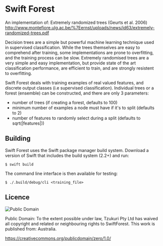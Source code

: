 # Swift Forest

An implementation of: Extremely randomized trees (Geurts et al. 2006)
http://www.montefiore.ulg.ac.be/%7Eernst/uploads/news/id63/extremely-randomized-trees.pdf

Decision trees are a simple but powerful machine learning technique used in supervised
classification. While the trees themselves are easy to comprehend after training, some
implementations are prone to overfitting, and the training process can be slow. Extremely
randomised trees are a very simple and easy implementation, but provide state of the art
classification performance, are efficient to train, and are strongly resistent to overfitting.

Swift Forest deals with training examples of real valued features, and discrete output
classes (i.e supervised classification). Individual trees or a forest (ensemble) can
be constructed, and there are only 3 parameters:

* number of trees (if creating a forest, defaults to 100)
* minimum number of examples a node must have if it's to split (defaults to 2)
* number of features to randomly select during a split (defaults to sqrt(|features|))

## Building

Swift Forest uses the Swift package manager build system. Download a version of Swift that
includes the build system (2.2+) and run:

```shell
$ swift build
```

The command line interface is then available for testing:

```shell
$ ./.build/debug/cli <training_file>
```

## Licence

![Public Domain](http://i.creativecommons.org/p/zero/1.0/88x31.png)

Public Domain: To the extent possible under law, Tzukuri Pty Ltd has waived all copyright and related or neighbouring rights to SwiftForest. This work is published from: Australia.

https://creativecommons.org/publicdomain/zero/1.0/

